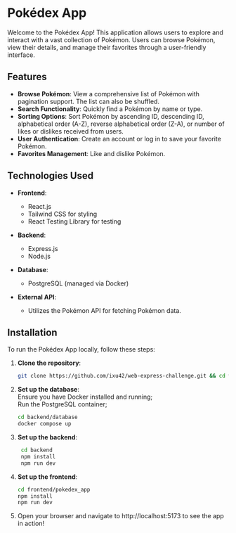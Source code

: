 # Pokédex App

Welcome to the Pokédex App! This application allows users to explore and interact with a vast collection of Pokémon. Users can browse Pokémon, view their details, and manage their favorites through a user-friendly interface.

## Features

- **Browse Pokémon**: View a comprehensive list of Pokémon with pagination support. The list can also be shuffled.
- **Search Functionality**: Quickly find a Pokémon by name or type.
- **Sorting Options**: Sort Pokémon by ascending ID, descending ID, alphabetical order (A-Z), reverse alphabetical order (Z-A), or number of likes or dislikes received from users.
- **User Authentication**: Create an account or log in to save your favorite Pokémon.
- **Favorites Management**: Like and dislike Pokémon.

## Technologies Used

- **Frontend**:
  - React.js
  - Tailwind CSS for styling
  - React Testing Library for testing

- **Backend**:
  - Express.js
  - Node.js

- **Database**:
  - PostgreSQL (managed via Docker)

- **External API**:
  - Utilizes the Pokémon API for fetching Pokémon data.

## Installation

To run the Pokédex App locally, follow these steps:

1. **Clone the repository**:

   ```bash
   git clone https://github.com/ixu42/web-express-challenge.git && cd web-express-challenge
   ```
2. **Set up the database**: \
	Ensure you have Docker installed and running; \
	Run the PostgreSQL container;
   ```bash
   cd backend/database
   docker compose up
   ```
3. **Set up the backend**:
   ```bash
	cd backend
	npm install
	npm run dev
	```
4. **Set up the frontend**:
	```bash
	cd frontend/pokedex_app
	npm install
	npm run dev
	```
5. Open your browser and navigate to http://localhost:5173 to see the app in action!
